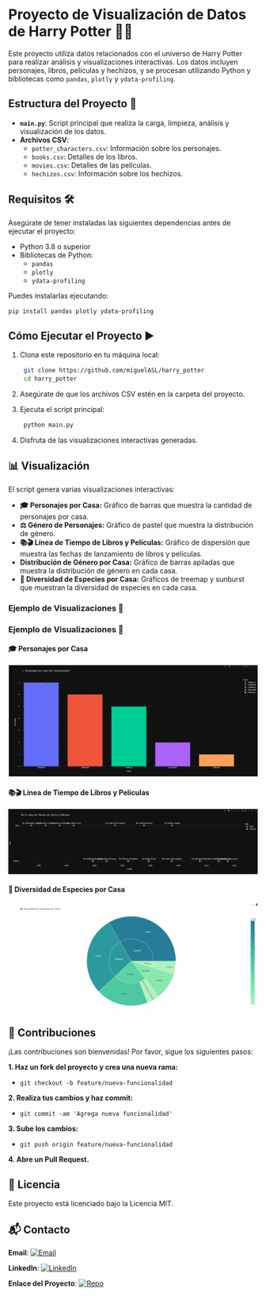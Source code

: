 # Proyecto de Visualización de Datos de Harry Potter 🧙‍♂️

Este proyecto utiliza datos relacionados con el universo de Harry Potter para realizar análisis y visualizaciones interactivas. Los datos incluyen personajes, libros, películas y hechizos, y se procesan utilizando Python y bibliotecas como `pandas`, `plotly` y `ydata-profiling`.

## Estructura del Proyecto 📂

- **`main.py`**: Script principal que realiza la carga, limpieza, análisis y visualización de los datos.
- **Archivos CSV**:
  - `potter_characters.csv`: Información sobre los personajes.
  - `books.csv`: Detalles de los libros.
  - `movies.csv`: Detalles de las películas.
  - `hechizos.csv`: Información sobre los hechizos.

## Requisitos 🛠️

Asegúrate de tener instaladas las siguientes dependencias antes de ejecutar el proyecto:

- Python 3.8 o superior
- Bibliotecas de Python:
  - `pandas`
  - `plotly`
  - `ydata-profiling`

Puedes instalarlas ejecutando:

```bash
pip install pandas plotly ydata-profiling
```

## Cómo Ejecutar el Proyecto ▶️

1. Clona este repositorio en tu máquina local:

   ```bash
    git clone https://github.com/miguelASL/harry_potter
    cd harry_potter
   ```

2. Asegúrate de que los archivos CSV estén en la carpeta del proyecto.

3. Ejecuta el script principal:

   ```bash
    python main.py
   ```

4. Disfruta de las visualizaciones interactivas generadas.

## 📊 Visualización

El script genera varias visualizaciones interactivas:

- **🎓 Personajes por Casa:** Gráfico de barras que muestra la cantidad de personajes por casa.
- **⚖️ Género de Personajes:** Gráfico de pastel que muestra la distribución de género.
- **📚🎬 Línea de Tiempo de Libros y Películas:** Gráfico de dispersión que muestra las fechas de lanzamiento de libros y películas.
- **Distribución de Género por Casa:** Gráfico de barras apiladas que muestra la distribución de género en cada casa.
- **🌳 Diversidad de Especies por Casa:** Gráficos de treemap y sunburst que muestran la diversidad de especies en cada casa.

### Ejemplo de Visualizaciones 🌟

### Ejemplo de Visualizaciones 🌟

#### 🎓 Personajes por Casa
![Personajes por Casa](img/personajes_por_casa.png)

#### 📚🎬 Línea de Tiempo de Libros y Películas
![Línea de Tiempo](img/libro_peliculas.png)

#### 🌳 Diversidad de Especies por Casa
![Diversidad de Especies](img/diversidad_especies.png)

## 🤝 Contribuciones

¡Las contribuciones son bienvenidas! Por favor, sigue los siguientes pasos:

**1. Haz un fork del proyecto y crea una nueva rama:**
    
- ``` git checkout -b feature/nueva-funcionalidad ```

**2. Realiza tus cambios y haz commit:**
- ```git commit -am 'Agrega nueva funcionalidad'```

**3. Sube los cambios:**
- ```git push origin feature/nueva-funcionalidad```

**4. Abre un Pull Request.**

## 📜 Licencia

Este proyecto está licenciado bajo la Licencia MIT.

## 📬 Contacto

**Email**: [![Email](https://img.shields.io/badge/Email-D14836?logo=gmail&logoColor=white)](mailto:msarmientolevy@gmail.com)

**LinkedIn**: [![LinkedIn](https://img.shields.io/badge/LinkedIn-%230077B5.svg?logo=linkedin&logoColor=white)](https://www.linkedin.com/in/miguel-sarmiento-levy)

**Enlace del Proyecto**: [![Repo](https://img.shields.io/badge/Repository-%23121011.svg?logo=github&logoColor=white)](https://github.com/miguelASL/harry_potter)
